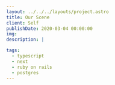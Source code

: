 ```yaml
---
layout: ../../../layouts/project.astro
title: Our Scene
client: Self
publishDate: 2020-03-04 00:00:00
img: 
description: |

tags:
  - typescript
  - next
  - ruby on rails
  - postgres
---
```

